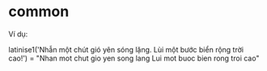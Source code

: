 # common
Ví dụ:  

latinise1('Nhẫn một chút   gió yên sóng lặng. Lùi một bước biển  rộng trời cao!') = "Nhan mot chut   gio yen song lang Lui mot buoc bien  rong troi cao"


